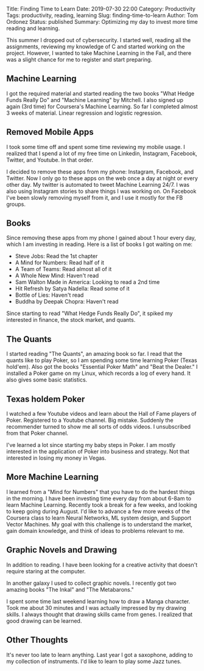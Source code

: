 Title: Finding Time to Learn
Date: 2019-07-30 22:00
Category: Productivity
Tags: productivity, reading, learning
Slug: finding-time-to-learn
Author: Tom Ordonez
Status: published
Summary: Optimizing my day to invest more time reading and learning.

This summer I dropped out of cybersecurity. I started well, reading all the assignments, reviewing my knowledge of C and started working on the project. However, I wanted to take Machine Learning in the Fall, and there was a slight chance for me to register and start preparing.

## Machine Learning

I got the required material and started reading the two books "What Hedge Funds Really Do" and "Machine Learning" by Mitchell. I also signed up again (3rd time) for Coursera's Machine Learning. So far I completed almost 3 weeks of material. Linear regression and logistic regression.

## Removed Mobile Apps

I took some time off and spent some time reviewing my mobile usage. I realized that I spend a lot of my free time on Linkedin, Instagram, Facebook, Twitter, and Youtube. In that order.

I decided to remove these apps from my phone: Instagram, Facebook, and Twitter. Now I only go to these apps on the web once a day at night or every other day. My twitter is automated to tweet Machine Learning 24/7. I was also using Instagram stories to share things I was working on. On Facebook I've been slowly removing myself from it, and I use it mostly for the FB groups.

## Books

Since removing these apps from my phone I gained about 1 hour every day, which I am investing in reading. Here is a list of books I got waiting on me:

* Steve Jobs: Read the 1st chapter
* A Mind for Numbers: Read half of it
* A Team of Teams: Read almost all of it
* A Whole New Mind: Haven't read
* Sam Walton Made in America: Looking to read a 2nd time
* Hit Refresh by Satya Nadella: Read some of it
* Bottle of Lies: Haven't read
* Buddha by Deepak Chopra: Haven't read

Since starting to read "What Hedge Funds Really Do", it spiked my interested in finance, the stock market, and quants.

## The Quants

I started reading "The Quants", an amazing book so far. I read that the quants like to play Poker, so I am spending some time learning Poker (Texas hold'em). Also got the books "Essential Poker Math" and "Beat the Dealer." I installed a Poker game on my Linux, which records a log of every hand. It also gives some basic statistics.

## Texas holdem Poker

I watched a few Youtube videos and learn about the Hall of Fame players of Poker. Registered to a Youtube channel. Big mistake. Suddenly the recommender turned to show me all sorts of odds videos. I unsubscribed from that Poker channel.

I've learned a lot since starting my baby steps in Poker. I am mostly interested in the application of Poker into business and strategy. Not that interested in losing my money in Vegas.

## More Machine Learning

I learned from a "Mind for Numbers" that you have to do the hardest things in the morning. I have been investing time every day from about 6-8am to learn Machine Learning. Recently took a break for a few weeks, and looking to keep going during August. I'd like to advance a few more weeks of the Coursera class to learn Neural Networks, ML system design, and Support Vector Machines. My goal with this challenge is to understand the market, gain domain knowledge, and think of ideas to problems relevant to me.

## Graphic Novels and Drawing

In addition to reading. I have been looking for a creative activity that doesn't require staring at the computer.

In another galaxy I used to collect graphic novels. I recently got two amazing books "The Inkal" and "The Metabarons."

I spent some time last weekend learning how to draw a Manga character. Took me about 30 minutes and I was actually impressed by my drawing skills. I always thought that drawing skills came from genes. I realized that good drawing can be learned.

## Other Thoughts

It's never too late to learn anything. Last year I got a saxophone, adding to my collection of instruments. I'd like to learn to play some Jazz tunes.
